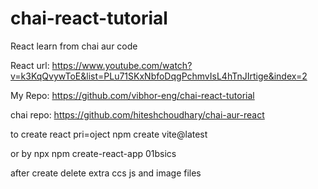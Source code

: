 # chai-react-tutorial
React learn from chai aur code

React url: https://www.youtube.com/watch?v=k3KqQvywToE&list=PLu71SKxNbfoDqgPchmvIsL4hTnJIrtige&index=2

My Repo: https://github.com/vibhor-eng/chai-react-tutorial

chai repo: https://github.com/hiteshchoudhary/chai-aur-react

to create react pri=oject
npm create vite@latest

or by npx
npm create-react-app 01bsics

after create delete extra ccs js and image files
